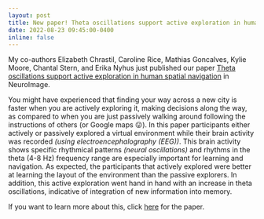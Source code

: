 ```yaml
---
layout: post
title: New paper! Theta oscillations support active exploration in human spatial navigation
date: 2022-08-23 09:45:00-0400
inline: false
---
```


My co-authors Elizabeth Chrastil, Caroline Rice, Mathias Goncalves, Kylie Moore, Chantal Stern, and Erika Nyhus just published our paper <a href="https://doi.org/10.1016/j.neuroimage.2022.119581">Theta oscillations support active exploration in human spatial navigation</a> in NeuroImage.

You might have experienced that finding your way across a new city is faster when you are actively exploring it, making decisions along the way, as compared to when you are just passively walking around following the instructions of others (or Google maps 😛). In this paper participants either actively or passively explored a virtual environment while their brain activity was recorded <i>(using electroencephalography (EEG))</i>. This brain activity shows specific rhythmical patterns <i>(neural oscillations)</i> and rhythms in the theta (4-8 Hz) frequency range are especially important for learning and navigation. As expected, the participants that actively explored were better at learning the layout of the environment than the passive explorers. In addition, this active exploration went hand in hand with an increase in theta oscillations, indicative of integration of new information into memory. 

If you want to learn more about this, click <a href="https://doi.org/10.1016/j.neuroimage.2022.119581">here</a> for the paper.



